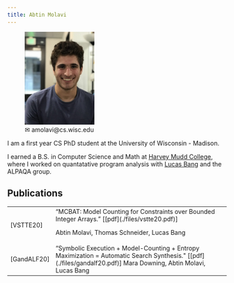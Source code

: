 ```yaml
---
title: Abtin Molavi
---
```

<figure>
    <img src="/images/abtin_photo.jpg" style="float: center;  width:160px; height:auto">
    <figcaption> &#9993; amolavi@cs.wisc.edu</figcaption>

</figure>

I am a first year CS PhD student at the University of Wisconsin - Madison.

I earned a B.S. in Computer Science and Math at [Harvey Mudd College](https://www.hmc.edu), where
I worked on quantatative program analysis with [Lucas Bang](https://www.cs.hmc.edu/~bang/) and the ALPAQA group.

## Publications ##
<table>
<tr><td>[VSTTE20]</td>


<td>“MCBAT: Model Counting for Constraints over Bounded Integer Arrays.” [[pdf](./files/vstte20.pdf)]  
  
  Abtin Molavi, Thomas Schneider, Lucas Bang  </td> 
</tr>


 <tr> 
 <td>[GandALF20]</td>
<td>“Symbolic Execution + Model-Counting + Entropy Maximization = Automatic Search Synthesis." [[pdf](./files/gandalf20.pdf)]  
Mara Downing, Abtin Molavi, Lucas Bang  </td> 
</tr>
</table>